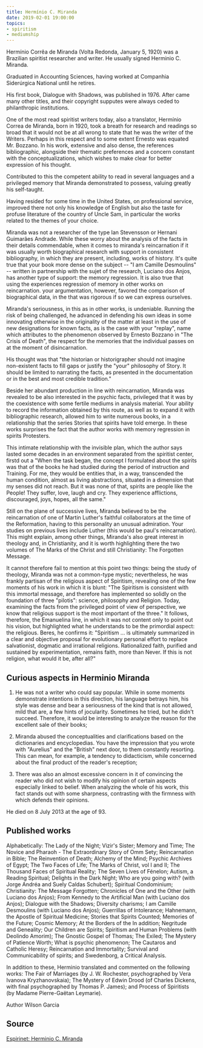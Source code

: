 ```yaml
---
title: Hermínio C. Miranda
date: 2019-02-01 19:00:00
topics: 
- spiritism
- mediumship
---
```


Hermínio Corrêa de Miranda (Volta Redonda, January 5, 1920) was a
Brazilian spiritist researcher and writer. He usually signed Herminio C.
Miranda.

Graduated in Accounting Sciences, having worked at Companhia Siderúrgica
National until he retires.

His first book, Dialogue with Shadows, was published in 1976. After
came many other titles, and their copyright supputes were always
ceded to philanthropic institutions.

One of the most read spiritist writers today, also a translator, Hermínio
Correa de Miranda, born in 1920, took a breath for research and readings
so broad that it would not be at all wrong to state that he was the writer of the
Writers. Perhaps in this respect and to some extent Ernesto was equated
Mr. Bozzano. In his work, extensive and also dense, the references
bibliographic, alongside their thematic preferences and a concern
constant with the conceptualizations, which wishes to make clear for better expression
of his thought.

Contributed to this the competent ability to read in several languages and a
privileged memory that Miranda demonstrated to possess, valuing greatly
his self-taught.

Having resided for some time in the United States, on professional service,
improved there not only his knowledge of English but also the taste for
profuse literature of the country of Uncle Sam, in particular the works related to the
themes of your choice.

Miranda was not a researcher of the type Ian Stevensson or Hernani Guimarães
Andrade. While these worry about the analysis of the facts in their details
commendable, when it comes to miranda's reincarnation if it was usually worth
biographical research with support in consistent bibliography, in which they are
present, including, works of history. It's quite true that your book more
dense on the subject -- "I am Camille Desmoulins" -- written in partnership with the
sujet of the research, Luciano dos Anjos, has another type of support: the
memory regression. It is also true that using the experiences
regression of memory in other works on reincarnation. your
argumentation, however, favored the comparison of biographical data, in the
that was rigorous if so we can express ourselves.

Miranda's seriousness, in this as in other works, is undeniable. Running the
risk of being challenged, he advanced in defending his own ideas in some
innovating otherwise in the originality of the matter at least in the use of
new designations for known facts, as is the case with your "replay", name
which attributes to the phenomenon observed by Ernesto Bozzano in "The Crisis of Death", the
respect for the memories that the individual passes on at the moment of disincarnation.

His thought was that "the historian or historigrapher should not imagine
non-existent facts to fill gaps or justify the "your" philosophy of
Story. It should be limited to narrating the facts, as presented in the
documentation or in the best and most credible tradition."

Beside her abundant production in line with reincarnation, Miranda was revealed to be
also interested in the psychic facts, privileged that it was by the
coexistence with some fertile mediums in analysis material. Your ability
to record the information obtained by this route, as well as to expand it with
bibliographic research, allowed him to write numerous books, in a relationship
that the series Stories that spirits have told emerge. In these works
surprises the fact that the author works with memory regression in spirits
Protesters.

This intimate relationship with the invisible plan, which the author says lasted some
decades in an environment separated from the spiritist center, firstd out a
"When the task began, the concept I formulated about the
spirits was that of the books he had studied during the period of instruction and
Training. For me, they would be entities that, in a way, transcended the
human condition, almost as living abstractions, situated in a dimension that my
senses did not reach. But it was none of that, spirits are people like the
People! They suffer, love, laugh and cry. They experience afflictions, discouraged,
joys, hopes, all the same."

Still on the plane of successive lives, Miranda believed to be the reincarnation of
one of Martin Luther's faithful collaborators at the time of the Reformation, having to
this personality an unusual admiration. Your studies on previous lives
include Luther (this would be paul's reincarnation). This might explain,
among other things, Miranda's also great interest in theology and, in
Christianity, and it is worth highlighting there the two volumes of The Marks of the
Christ and still Christianity: The Forgotten Message.

It cannot therefore fail to mention at this point two things: being
the study of theology, Miranda was not a common-type mystic;
nevertheless, he was frankly partisan of the religious aspect of Spiritism,
revealing one of the few moments of his work in which it is blunt: "The
Spiritism is consistent with this immortal message, and therefore has implemented
so solidly on the foundation of three "pilotis": science, philosophy and
Religion. Today, examining the facts from the privileged point of view of
perspective, we know that religious support is the most important of the three."
It follows, therefore, the Emanuelina line, in which it was not content only to point out
his vision, but highlighted what he understands to be the primordial aspect: the religious.
Beres, he confirms it: "Spiritism ... is ultimately summarized in a
clear and objective proposal for evolutionary personal effort to replace
salvationist, dogmatic and irrational religions. Rationalized faith,
purified and sustained by experimentation, remains faith, more than
Never. If this is not religion, what would it be, after all?"

## Curious aspects in Herminio Miranda
1. He was not a writer who could say popular. While in some
moments demonstrate intentions in this direction, his language betrays him, his style
was dense and bear a seriousness of the kind that is not allowed, mild that
are, a few hints of jocularity. Sometimes he tried, but he didn't succeed.
Therefore, it would be interesting to analyze the reason for the excellent sale of their
books;

2. Miranda abused the conceptualities and clarifications based on the
dictionaries and encyclopedias. You have the impression that you wrote with "Aurelius"
and the "British" next door, to them constantly resorting. This can
mean, for example, a tendency to didacticism, while
concerned about the final product of the reader's reception;

3. There was also an almost excessive concern in it of convincing the
reader who did not wish to modify his opinion of certain
aspects especially linked to belief. When analyzing the whole of his work,
this fact stands out with some sharpness, contrasting with the firmness with which
defends their opinions.

He died on 8 July 2013 at the age of 93.

## Published works
Alphabetically: The Lady of the Night; Vizir's Sister; Memory and Time; The
Novice and Pharaoh - The Extraordinary Story of Omm Sety; Reincarnation in
Bible; The Reinvention of Death; Alchemy of the Mind; Psychic Archives of Egypt;
The Two Faces of Life; The Marks of Christ, vol I and II; The Thousand Faces of
Spiritual Reality; The Seven Lives of Fénelon; Autism, a Reading
Spiritual; Delights in the Dark Night; Who are you going with? (with Jorge Andréa and
Suely Caldas Schubert); Spiritual Condominium; Christianity: The Message
Forgotten; Chronicles of One and the Other (with Luciano dos Anjos); From Kennedy to the
Artificial Man (with Luciano dos Anjos); Dialogue with the Shadows; Diversity
charisms; I am Camille Desmoulins (with Luciano dos Anjos); Guerrillas
of Intolerance; Hahnemann, the Apostle of Spiritual Medicine; Stories that
Spirits Counted; Memories of the Future; Cosmic Memory; At the Borders of the
In addition; Negritude and Geneality; Our Children are Spirits; Spiritism and
Human Problems (with Deolindo Amorim); The Gnostic Gospel of Thomas; The
Exiled; The Mystery of Patience Worth; What is psychic phenomenon; The Cautaros and
Catholic Heresy; Reincarnation and Immortality; Survival and
Communicability of spirits; and Swedenborg, a Critical Analysis.

In addition to these, Herminio translated and commented on the following works: The Fair of
Marriages (by J. W. Rochester, psychographed by Vera Ivanova Kryzhanovskaia);
The Mystery of Edwin Drood (of Charles Dickens, with final psychographed by
Thomas P. James); and Process of Spiritists (by Madame Pierre-Gaëtan Leymarie).

Author
Wilson Garcia

## Source
[Espirinet: Herminio C. Miranda](http://www.espiritnet.com.br/Biografias/biohermi.htm)
